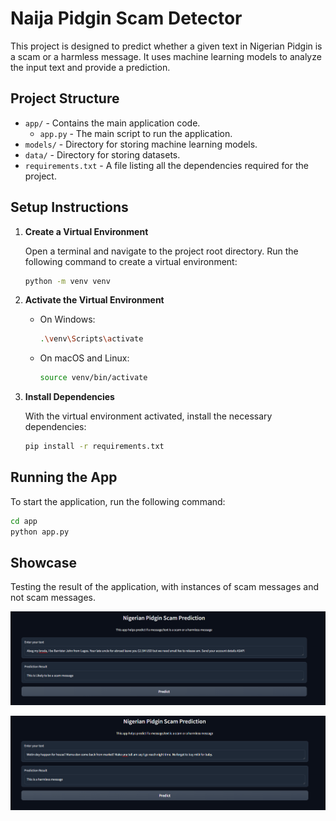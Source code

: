 # Naija Pidgin Scam Detector

This project is designed to predict whether a given text in Nigerian Pidgin is a scam or a harmless message. It uses machine learning models to analyze the input text and provide a prediction.

## Project Structure

- `app/` - Contains the main application code.
  - `app.py` - The main script to run the application.
- `models/` - Directory for storing machine learning models.
- `data/` - Directory for storing datasets.
- `requirements.txt` - A file listing all the dependencies required for the project.

## Setup Instructions

1. **Create a Virtual Environment**
   
   Open a terminal and navigate to the project root directory. Run the following command to create a virtual environment:
   ```bash
   python -m venv venv
   ```

2. **Activate the Virtual Environment**
   
   - On Windows:
     ```bash
     .\venv\Scripts\activate
     ```
   - On macOS and Linux:
     ```bash
     source venv/bin/activate
     ```

3. **Install Dependencies**
   
   With the virtual environment activated, install the necessary dependencies:
   ```bash
   pip install -r requirements.txt
   ```

## Running the App

To start the application, run the following command:
```bash
cd app
python app.py
```

## Showcase

Testing the result of the application, with instances of scam messages and not scam messages.

![Scam message](images/scam.png)

![Harmless message](images/harmless.png)



